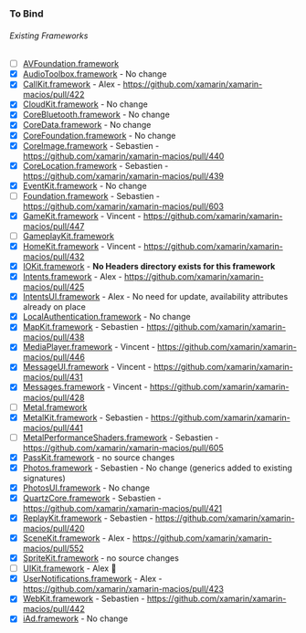 ### To Bind
###### Existing Frameworks
- [ ] [AVFoundation.framework](https://github.com/xamarin/xamarin-macios/wiki/AVFoundation-iOS-Beta3)
- [X] [AudioToolbox.framework](https://github.com/xamarin/xamarin-macios/wiki/AudioToolbox-iOS-Beta3) - No change
- [X] [CallKit.framework](https://github.com/xamarin/xamarin-macios/wiki/CallKit-iOS-Beta3) - Alex - https://github.com/xamarin/xamarin-macios/pull/422 
- [X] [CloudKit.framework](https://github.com/xamarin/xamarin-macios/wiki/CloudKit-iOS-Beta3) - No change
- [X] [CoreBluetooth.framework](https://github.com/xamarin/xamarin-macios/wiki/CoreBluetooth-iOS-Beta3) - No change
- [X] [CoreData.framework](https://github.com/xamarin/xamarin-macios/wiki/CoreData-iOS-Beta3) - No change
- [X] [CoreFoundation.framework](https://github.com/xamarin/xamarin-macios/wiki/CoreFoundation-iOS-Beta3) - No change
- [X] [CoreImage.framework](https://github.com/xamarin/xamarin-macios/wiki/CoreImage-iOS-Beta3) - Sebastien - https://github.com/xamarin/xamarin-macios/pull/440
- [X] [CoreLocation.framework](https://github.com/xamarin/xamarin-macios/wiki/CoreLocation-iOS-Beta3) - Sebastien - https://github.com/xamarin/xamarin-macios/pull/439
- [X] [EventKit.framework](https://github.com/xamarin/xamarin-macios/wiki/EventKit-iOS-Beta3) - No change
- [ ] [Foundation.framework](https://github.com/xamarin/xamarin-macios/wiki/Foundation-iOS-Beta3) - Sebastien - https://github.com/xamarin/xamarin-macios/pull/603
- [X] [GameKit.framework](https://github.com/xamarin/xamarin-macios/wiki/GameKit-iOS-Beta3) - Vincent - https://github.com/xamarin/xamarin-macios/pull/447
- [ ] [GameplayKit.framework](https://github.com/xamarin/xamarin-macios/wiki/GameplayKit-iOS-Beta3)
- [X] [HomeKit.framework](https://github.com/xamarin/xamarin-macios/wiki/HomeKit-iOS-Beta3) - Vincent - https://github.com/xamarin/xamarin-macios/pull/432
- [X] [IOKit.framework](https://github.com/xamarin/xamarin-macios/wiki/IOKit-iOS-Beta3) - **No Headers directory exists for this framework**
- [X] [Intents.framework](https://github.com/xamarin/xamarin-macios/wiki/Intents-iOS-Beta3) - Alex - https://github.com/xamarin/xamarin-macios/pull/425
- [X] [IntentsUI.framework](https://github.com/xamarin/xamarin-macios/wiki/IntentsUI-iOS-Beta3) - Alex - No need for update, availability attributes already on place
- [X] [LocalAuthentication.framework](https://github.com/xamarin/xamarin-macios/wiki/LocalAuthentication-iOS-Beta3) - No change
- [X] [MapKit.framework](https://github.com/xamarin/xamarin-macios/wiki/MapKit-iOS-Beta3) - Sebastien - https://github.com/xamarin/xamarin-macios/pull/438
- [X] [MediaPlayer.framework](https://github.com/xamarin/xamarin-macios/wiki/MediaPlayer-iOS-Beta3) - Vincent - https://github.com/xamarin/xamarin-macios/pull/446
- [X] [MessageUI.framework](https://github.com/xamarin/xamarin-macios/wiki/MessageUI-iOS-Beta3) - Vincent - https://github.com/xamarin/xamarin-macios/pull/431
- [X] [Messages.framework](https://github.com/xamarin/xamarin-macios/wiki/Messages-iOS-Beta3) - Vincent - https://github.com/xamarin/xamarin-macios/pull/428
- [ ] [Metal.framework](https://github.com/xamarin/xamarin-macios/wiki/Metal-iOS-Beta3)
- [X] [MetalKit.framework](https://github.com/xamarin/xamarin-macios/wiki/MetalKit-iOS-Beta3) - Sebastien - https://github.com/xamarin/xamarin-macios/pull/441
- [ ] [MetalPerformanceShaders.framework](https://github.com/xamarin/xamarin-macios/wiki/MetalPerformanceShaders-iOS-Beta3) - Sebastien - https://github.com/xamarin/xamarin-macios/pull/605
- [X] [PassKit.framework](https://github.com/xamarin/xamarin-macios/wiki/PassKit-iOS-Beta3) - no source changes
- [X] [Photos.framework](https://github.com/xamarin/xamarin-macios/wiki/Photos-iOS-Beta3) - Sebastien - No change (generics added to existing signatures)
- [X] [PhotosUI.framework](https://github.com/xamarin/xamarin-macios/wiki/PhotosUI-iOS-Beta3) - No change
- [X] [QuartzCore.framework](https://github.com/xamarin/xamarin-macios/wiki/QuartzCore-iOS-Beta3) - Sebastien - https://github.com/xamarin/xamarin-macios/pull/421
- [X] [ReplayKit.framework](https://github.com/xamarin/xamarin-macios/wiki/ReplayKit-iOS-Beta3) - Sebastien - https://github.com/xamarin/xamarin-macios/pull/420
- [X] [SceneKit.framework](https://github.com/xamarin/xamarin-macios/wiki/SceneKit-iOS-Beta3) - Alex - https://github.com/xamarin/xamarin-macios/pull/552
- [X] [SpriteKit.framework](https://github.com/xamarin/xamarin-macios/wiki/SpriteKit-iOS-Beta3) - no source changes
- [ ] [UIKit.framework](https://github.com/xamarin/xamarin-macios/wiki/UIKit-iOS-Beta3) - Alex 🔨 
- [X] [UserNotifications.framework](https://github.com/xamarin/xamarin-macios/wiki/UserNotifications-iOS-Beta3) - Alex - https://github.com/xamarin/xamarin-macios/pull/423
- [X] [WebKit.framework](https://github.com/xamarin/xamarin-macios/wiki/WebKit-iOS-Beta3) - Sebastien - https://github.com/xamarin/xamarin-macios/pull/442
- [X] [iAd.framework](https://github.com/xamarin/xamarin-macios/wiki/iAd-iOS-Beta3) - No change